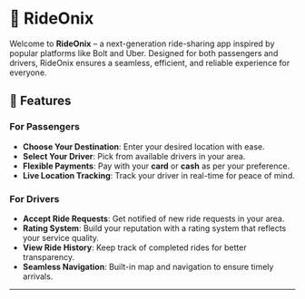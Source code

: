# 🚗 RideOnix

Welcome to **RideOnix** – a next-generation ride-sharing app inspired by popular platforms like Bolt and Uber. Designed for both passengers and drivers, RideOnix ensures a seamless, efficient, and reliable experience for everyone.



## 📲 Features

### For Passengers
- **Choose Your Destination**: Enter your desired location with ease.
- **Select Your Driver**: Pick from available drivers in your area.
- **Flexible Payments**: Pay with your **card** or **cash** as per your preference.
- **Live Location Tracking**: Track your driver in real-time for peace of mind.

### For Drivers
- **Accept Ride Requests**: Get notified of new ride requests in your area.
- **Rating System**: Build your reputation with a rating system that reflects your service quality.
- **View Ride History**: Keep track of completed rides for better transparency.
- **Seamless Navigation**: Built-in map and navigation to ensure timely arrivals.

---


